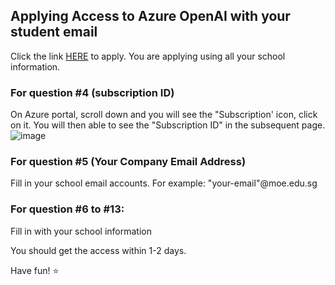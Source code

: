 ## Applying Access to Azure OpenAI with your student email
Click the link [HERE](https://customervoice.microsoft.com/Pages/ResponsePage.aspx?id=v4j5cvGGr0GRqy180BHbR7en2Ais5pxKtso_Pz4b1_xUNTZBNzRKNlVQSFhZMU9aV09EVzYxWFdORCQlQCN0PWcu) to apply. You are applying using all your school information. 

### For question #4 (subscription ID)
On Azure portal, scroll down and you will see the "Subscription' icon, click on it. You will then able to see the "Subscription ID" in the subsequent page.
![image](https://github.com/VincentK16/AISDC2024/assets/3338753/701090aa-6e2b-4f9e-adc0-36716c2f3f1d)

### For question #5 (Your Company Email Address)
Fill in your school email accounts. For example: "your-email"@moe.edu.sg

### For question #6 to #13: 
Fill in with your school information

You should get the access within 1-2 days. 

Have fun! ⭐
